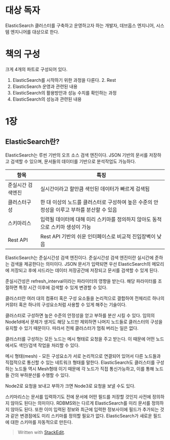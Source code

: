 # 대상 독자

ElasticSearch 클러스터를 구축하고 운영하고자 하는 개발자, 데브옵스 엔지니어, 시스템 엔지니어를 대상으로 한다. 

# 책의 구성

크게 4개의 파트로 구성되어 있다. 

1. ElasticSearch를 시작하기 위한 과정을 다룬다.
	2. Rest
2. ElasticSearch 운영과 관련된 내용
3. ElasticSearch의 활용방안과 성능 수치를 확인하는 과정
4. ElasticSearch의 성능과 관련된 내용

# 1장 

## ElasticSearch란?

ElasticSearch는 루씬 기반의 오프 소스 검색 엔진이다. JSON 기반의 문서를 저장하고 검색할 수 있으며, 문서들의 데이터를 기반으로 분석작업도 가능하다.

| 항목 |특징|
|--|--|
| 준실시간 검색엔진 | 실시간이라고 할만큼 색인된 데이터가 빠르게 검색됨 |
| 클러스터구성| 한 대 이상의 노드를 클러스터로 구성하여 높은 수준의 안정성을 이루고 부하를 분산할 수 있음|
| 스키마리스 | 입력될 데이터에 대해 미리 스키마를 정의하지 않아도 동적으로 스키마 생성이 가능|
| Rest API| Rest API 기반의 쉬운 인터페이스로 비교적 진입장벽이 낮음|

ElasticSearch는 준실시간성 검색 엔진이다. 준실시간성 검색 엔진이란 실시간에 준하는 검색을 제공한다는 의미이다. JSON 문서가 입력되면 우선 ElasticSearch의 메모리에 저장되고 후에 샤드라는 데이터 저장공간에 저장되고 문서를 검색할 수 있게 된다.

준실시간성은 refresh_interval이라는 파라미터의 영향을 받는다. 해당 파라미터를 조절하면 특정 시간 이후에 검색할 수 있게 변경할 수 있다. 

클러스터란 여러 대의 컴퓨터 혹은 구성 요소들을 논리적으로 결합하여 전체리르 하나의 커뮤터 혹은 하나의 구성요소처럼 사용할 수 있게 해주는 기술이다. 

클러스터로 구성하면 높은 수준의 안정성을 얻고 부하를 분산 시킬 수 있다. 임의의 Node1d에서 문제가 생겨도 해당 노드만 제외하면 나머지 노드들로 클러스터의 구성을 유지할 수 있기 때문이다. 따라서 전체 클러스터가 멈춰 버리는 일은 없다. 

클러스터를 구성하는 모든 노드는 메시 형태로 요청을 주고 받는다. 이 때문에 어떤 노드에서도 색인/검색 작업을 처리할 수 있다. 

메시 형태(mesh) - 모든 구성요소가 서로 논리적으로 연결되어 있어서 다른 노드들과 직접적으로 통신할 수 있는 네트워크 형태를 말한다. ElasticSearch도 클러스터를 구성 하는 노드들 역시 Mesh형태 이기 때문에 각 노드가 직접 통신가능하고, 이를 통해 노드들 간의 부하분산를 수행할 수 있다.

Node2로 요청을 보내고 부하가 크면 Node3로 요청을 보낼 수도 있다. 

스키마리스는 문서를 입력하기도 전에 문서에 어떤 필드를 저장할 것인지 사전에 정의하지 않아도 된다는 의미이다. RDBMS와는 다르게 ElasticSearch를 미리 문서를 정의하지 않아도 된다. 또한 이미 입력된 정보와 최근에 입력한 정보사이에 필드가 추가되는 것과 같은 변경점에도 미리 스키마를 정의할 필요가 없다. ElasticSearch가 새로운 필드에 대한 스키마를 자동적으로 만든다.






> Written with [StackEdit](https://stackedit.io/).
<!--stackedit_data:
eyJoaXN0b3J5IjpbLTI3Mjg5ODA4NywtMTY5NjQ0MDQ4LDI2ND
MxMjI1MiwyMDU3Njg3NDAyXX0=
-->